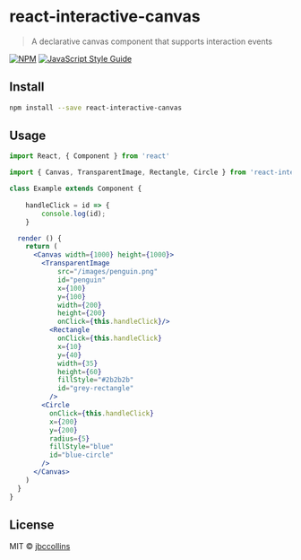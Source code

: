 # react-interactive-canvas

> A declarative canvas component that supports interaction events

[![NPM](https://img.shields.io/npm/v/react-interactive-canvas.svg)](https://www.npmjs.com/package/react-interactive-canvas) [![JavaScript Style Guide](https://img.shields.io/badge/code_style-standard-brightgreen.svg)](https://standardjs.com)

## Install

```bash
npm install --save react-interactive-canvas
```

## Usage

```jsx
import React, { Component } from 'react'

import { Canvas, TransparentImage, Rectangle, Circle } from 'react-interactive-canvas'

class Example extends Component {
	
	handleClick = id => {
		console.log(id);
	}

  render () {
    return (
      <Canvas width={1000} height={1000}>
        <TransparentImage
        	src="/images/penguin.png"
        	id="penguin"
        	x={100}
        	y={100}
        	width={200}
        	height={200}
        	onClick={this.handleClick}/>
	      <Rectangle
	        onClick={this.handleClick}
	        x={10}
	        y={40}
	        width={35}
	        height={60}
	        fillStyle="#2b2b2b"
	        id="grey-rectangle"
	      />
        <Circle
          onClick={this.handleClick}
          x={200}
          y={200}
          radius={5}
          fillStyle="blue"
          id="blue-circle"
        />
      </Canvas>
    )
  }
}
```

## License

MIT © [jbccollins](https://github.com/jbccollins)
